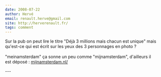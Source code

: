 ```yaml
---
date: 2008-07-22
author: Hervé
email: renault.herve@gmail.com
site: http://herverenault.fr/
tags: comment
---
```


<p>Sur la pub on peut lire le titre &quot;Déjà 3 millions mais chacun est unique&quot; mais qu'est-ce qui est écrit sur les yeux des 3 personnages en photo ?<br />
<br />
&quot;meinamsterdam&quot; ça sonne un peu comme &quot;mijnamsterdam&quot;, d'ailleurs il est déposé : <a href="http://mijnamsterdam.nl/" title="http://mijnamsterdam.nl/" rel="nofollow">mijnamsterdam.nl/</a></p>
---